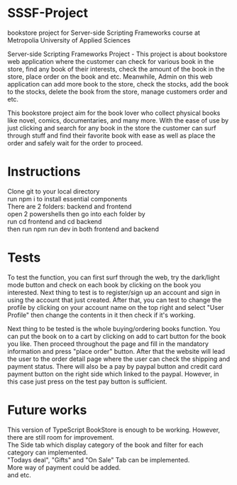# SSSF-Project

bookstore project for Server-side Scripting Frameworks course at Metropolia University of Applied Sciences

Server-side Scripting Frameworks Project - This project is about bookstore web application where the customer can check for various book in the store, find any book of their interests, check the amount of the book in the store, place order on the book and etc. Meanwhile, Admin on this web application can add more book to the store, check the stocks, add the book to the stocks, delete the book from the store, manage customers order and etc.

This bookstore project aim for the book lover who collect physical books like novel, comics, documentaries, and many more. With the ease of use by just clicking and search for any book in the store the customer can surf through stuff and find their favorite book with ease as well as place the order and safely wait for the order to proceed.

# Instructions

Clone git to your local directory</br>
run npm i to install essential components</br>
There are 2 folders: backend and frontend</br>
open 2 powershells then go into each folder by</br>
run cd frontend and cd backend</br>
then run npm run dev in both frontend and backend</br>

# Tests

To test the function, you can first surf through the web, try the dark/light mode button and check on each book by clicking on the book you interested. Next thing to test is to register/sign up an account and sign in using the account that just created. After that, you can test to change the profile by clicking on your account name on the top right and select "User Profile" then change the contents in it then check if it's working.

Next thing to be tested is the whole buying/ordering books function. You can put the book on to a cart by clicking on add to cart button for the book you like. Then proceed throughout the page and fill in the mandatory information and press "place order" button. After that the website will lead the user to the order detail page where the user can check the shipping and payment status. There will also be a pay by paypal button and credit card payment button on the right side which linked to the paypal. However, in this case just press on the test pay button is sufficient.

# Future works

This version of TypeScript BookStore is enough to be working. However, there are still room for improvement.</br>The Side tab which display category of the book and filter for each category can implemented. </br>"Todays deal", "Gifts" and "On Sale" Tab can be implemented. </br>More way of payment could be added.</br> and etc.
